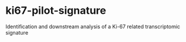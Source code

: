 # ki67-pilot-signature
Identification and downstream analysis of a Ki-67 related transcriptomic signature
